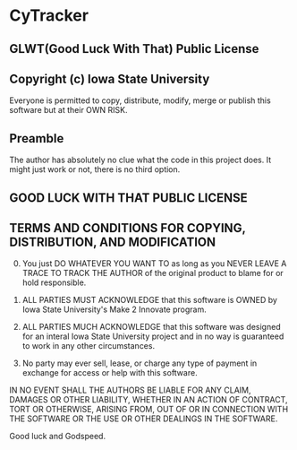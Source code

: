 # CyTracker


## GLWT(Good Luck With That) Public License
## Copyright (c) Iowa State University

Everyone is permitted to copy, distribute, modify, merge or publish
this software but at their OWN RISK.

## Preamble

The author has absolutely no clue what the code in this project does.
It might just work or not, there is no third option.


##            GOOD LUCK WITH THAT PUBLIC LICENSE
## TERMS AND CONDITIONS FOR COPYING, DISTRIBUTION, AND MODIFICATION

  0. You just DO WHATEVER YOU WANT TO as long as you NEVER LEAVE A
TRACE TO TRACK THE AUTHOR of the original product to blame for or hold
responsible. 

  1. ALL PARTIES MUST ACKNOWLEDGE that this software is OWNED
by Iowa State University's Make 2 Innovate program. 

  2. ALL PARTIES MUCH ACKNOWLEDGE that this software was designed for an
interal Iowa State University project and in no way is guaranteed to work
in any other circumstances.

  3. No party may ever sell, lease, or charge any type of payment in exchange
for access or help with this software.

IN NO EVENT SHALL THE AUTHORS BE LIABLE FOR ANY CLAIM, DAMAGES OR OTHER
LIABILITY, WHETHER IN AN ACTION OF CONTRACT, TORT OR OTHERWISE, ARISING
FROM, OUT OF OR IN CONNECTION WITH THE SOFTWARE OR THE USE OR OTHER
DEALINGS IN THE SOFTWARE.

Good luck and Godspeed.